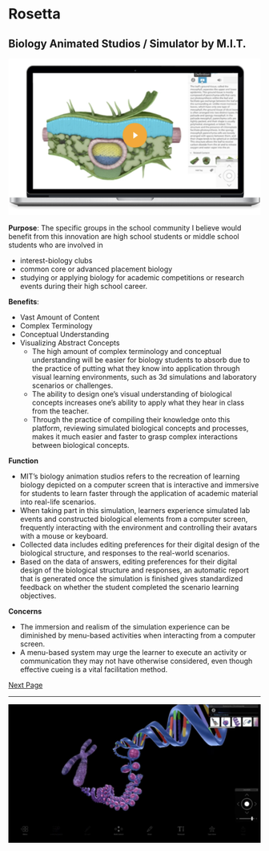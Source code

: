 # Rosetta
## Biology Animated Studios / Simulator by M.I.T.

![image](/assets/images/santoshi1.png)

**Purpose**:
The specific groups in the school community I believe would benefit from this innovation are high school students or middle school students who are involved in
- interest-biology clubs
- common core or advanced placement biology 
- studying or applying biology for academic competitions or research events during their high school career.

**Benefits**:
- Vast Amount of Content
- Complex Terminology
- Conceptual Understanding
- Visualizing Abstract Concepts
    - The high amount of complex terminology and conceptual understanding will be easier for biology students to absorb due to the practice of putting what they know into application through visual learning environments, such as 3d simulations and laboratory scenarios or challenges.
    - The ability to design one’s visual understanding of biological concepts increases one’s ability to apply what they hear in class from the teacher.
    - Through the practice of compiling their knowledge onto this platform, reviewing simulated biological concepts and processes, makes it much easier and faster to grasp complex interactions between biological concepts.

**Function** 
- MIT’s biology animation studios refers to the recreation of learning biology depicted on a computer screen that is interactive and immersive for students to learn faster through the application of academic material into real-life scenarios.
- When taking part in this simulation, learners experience simulated lab events and constructed biological elements from a computer screen, frequently interacting with the environment and controlling their avatars with a mouse or keyboard.
- Collected data includes editing preferences for their digital design of the biological structure, and responses to the real-world scenarios.
- Based on the data of answers, editing preferences for their digital design of the biological structure and responses, an automatic report that is generated once the simulation is finished gives standardized feedback on whether the student completed the scenario learning objectives.


**Concerns**
- The immersion and realism of the simulation experience can be diminished by menu-based activities when interacting from a computer screen. 
- A menu-based system may urge the learner to execute an activity or communication they may not have otherwise considered, even though effective cueing is a vital facilitation method.

[Next Page](Pedro.md)

----

![image](/assets/images/santoshi2.png)